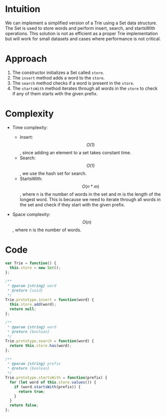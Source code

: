 # Intuition
We can implement a simplified version of a Trie using a Set data structure. The Set is used to store words and perform insert, search, and startsWith operations. This solution is not as efficient as a proper Trie implementation but will work for small datasets and cases where performance is not critical.

# Approach
1.  The constructor initializes a Set called `store`.
2.  The `insert` method adds a word to the `store`.
3.  The `search` method checks if a word is present in the `store`.
4.  The `startsWith` method iterates through all words in the `store` to check if any of them starts with the given prefix.

# Complexity
*   Time complexity:
    
    *   Insert: $$O(1)$$, since adding an element to a set takes constant time.
    *   Search: $$O(1)$$, we use the hash set for search.
    *   StartsWith: $$O(n*m)$$, where n is the number of words in the set and m is the length of the longest word. This is because we need to iterate through all words in the set and check if they start with the given prefix.
*   Space complexity: $$O(n)$$, where n is the number of words.

# Code
```js
var Trie = function() {
  this.store = new Set();
};

/** 
 * @param {string} word
 * @return {void}
 */
Trie.prototype.insert = function(word) {
  this.store.add(word);
  return null;
};

/** 
 * @param {string} word
 * @return {boolean}
 */
Trie.prototype.search = function(word) {
  return this.store.has(word);
};

/** 
 * @param {string} prefix
 * @return {boolean}
 */
Trie.prototype.startsWith = function(prefix) {
  for (let word of this.store.values()) {
    if (word.startsWith(prefix)) {
      return true;
    }
  }
  return false;
};
```